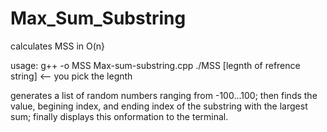 # Max_Sum_Substring
calculates MSS in O(n}

usage: 
g++ -o MSS Max-sum-substring.cpp
./MSS [legnth of refrence string] <-- you pick the legnth

generates a list of random numbers ranging from -100...100;
then finds the value, begining index, and ending index of the substring with the largest sum;
finally displays this onformation to the terminal.
